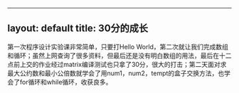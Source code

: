 ---
layout: default
title: 30分的成长
--
第一次程序设计实验课非常简单，只要打Hello World，第二次就让我们完成数组和循环；虽然上网查询了很多资料，但最后还是没有明白数组的用法，最后在十二点前上交的作业经过matrix编译测试也只拿了30分，很大的打击；第二天面对求最大公约数和最小公倍数就学会了用num1，num2，tempt的盒子交换方法，也学会了for循环和while循环，收获良多。
